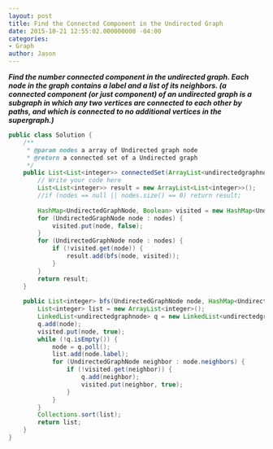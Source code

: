 ```yaml
---
layout: post
title: Find the Connected Component in the Undirected Graph
date: 2015-10-21 12:55:02.000000000 -04:00
categories:
- Graph
author: Jason
---
```

<p><strong><em>Find the number connected component in the undirected graph. Each node in the graph contains a label and a list of its neighbors. (a connected component (or just component) of an undirected graph is a subgraph in which any two vertices are connected to each other by paths, and which is connected to no additional vertices in the supergraph.)</em></strong></p>


``` java
public class Solution {
    /**
     * @param nodes a array of Undirected graph node
     * @return a connected set of a Undirected graph
     */
    public List<List<integer>> connectedSet(ArrayList<undirectedgraphnode> nodes) {
        // Write your code here
        List<List<integer>> result = new ArrayList<List<integer>>();
        //if (nodes == null || nodes.size() == 0) return result;
        
        HashMap<UndirectedGraphNode, Boolean> visited = new HashMap<UndirectedGraphNode, Boolean>();
        for (UndirectedGraphNode node : nodes) {
            visited.put(node, false);
        }
        for (UndirectedGraphNode node : nodes) {
            if (!visited.get(node)) {
                result.add(bfs(node, visited));
            }
        }
        return result;
    }
    
    public List<integer> bfs(UndirectedGraphNode node, HashMap<UndirectedGraphNode, Boolean> visited) {
        List<integer> list = new ArrayList<integer>();
        LinkedList<undirectedgraphnode> q = new LinkedList<undirectedgraphnode>();
        q.add(node);
        visited.put(node, true);
        while (!q.isEmpty()) {
            node = q.poll();
            list.add(node.label);
            for (UndirectedGraphNode neighbor : node.neighbors) {
                if (!visited.get(neighbor)) {
                    q.add(neighbor);
                    visited.put(neighbor, true);
                }
            }
        }
        Collections.sort(list);
        return list;
    }
}
```
